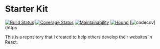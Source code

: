 # Starter Kit

[![Build Status](https://travis-ci.org/eldrego/react-redux-starter-kit.svg?branch=master)](https://travis-ci.org/eldrego/react-redux-starter-kit) [![Coverage Status](https://coveralls.io/repos/github/eldrego/react-redux-starter-kit/badge.svg?branch=master)](https://coveralls.io/github/eldrego/react-redux-starter-kit?branch=master) [![Maintainability](https://api.codeclimate.com/v1/badges/8ab5785ac91be8d1bf0d/maintainability)](https://codeclimate.com/github/eldrego/react-redux-starter-kit/maintainability) [![Hound](https://img.shields.io/badge/Protected_by-Hound-a873d1.svg)](https://travis-ci.org/eldrego/react-redux-starter-kit) [![codecov](https://codecov.io/gh/eldrego/react-redux-starter-kit/branch/master/graph/badge.svg)](https

This is a repository that I created to help others develop their websites in React.
